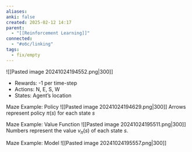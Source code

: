 ```yaml
---
aliases: 
anki: false
created: 2025-02-12 14:17
parent:
  - "[[Reinforcement Learning]]"
connected:
  - "#обс/linking"
tags:
  - fix/empty
---
```


![[Pasted image 20241024194552.png|300]]
- Rewards: -1 per time-step
- Actions: N, E, S, W
- States: Agent’s location

Maze Example: Policy
![[Pasted image 20241024194629.png|300]]
Arrows represent policy $π(s)$ for each state $s$



Maze Example: Value Function
![[Pasted image 20241024195511.png|300]]
Numbers represent the value $v_\pi(s)$ of each state $s$.


Maze Example: Model
![[Pasted image 20241024195557.png|300]]

